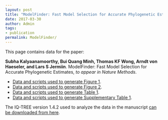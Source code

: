 ```yaml
---
layout: post
title: "ModelFinder: Fast Model Selection for Accurate Phylogenetic Estimates"
date: 2017-03-30
author: Admin
tags:
- publication
permalink: ModelFinder/
---
```


This page contains data for the paper:


__Subha Kalyaanamoorthy, Bui Quang Minh, Thomas KF Wong, Arndt von Haeseler, and Lars S Jermiin__. ModelFinder: Fast Model Selection for Accurate Phylogenetic Estimates, _to appear in Nature Methods_.

* [Data and scripts used to generate Figure 1](Figure_1.zip).
* [Data and scripts used to generate Figure 2](Figure_2.zip).
* [Data and scripts used to generate Table 1](Table_1.zip).
* [Data and scripts used to generate Supplementary Table 1](Supplementary_Table_1.zip).

The IQ-TREE version 1.4.2 used to analyze the data in the manuscript [can be downloaded from here](/release/v1.4.2/).
